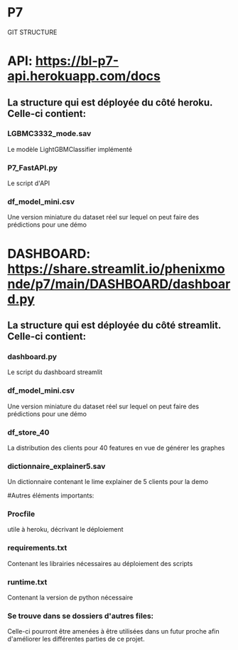 # P7
GIT STRUCTURE

# API: https://bl-p7-api.herokuapp.com/docs
## La structure qui est déployée du côté heroku. Celle-ci contient:
### LGBMC3332_mode.sav
Le modèle LightGBMClassifier implémenté
### P7_FastAPI.py
Le script d'API
### df_model_mini.csv
Une version miniature du dataset réel sur lequel on peut faire des prédictions pour une démo

# DASHBOARD: https://share.streamlit.io/phenixmonde/p7/main/DASHBOARD/dashboard.py
## La structure qui est déployée du côté streamlit. Celle-ci contient:
### dashboard.py
Le script du dashboard streamlit
### df_model_mini.csv
Une version miniature du dataset réel sur lequel on peut faire des prédictions pour une démo
### df_store_40
La distribution des clients pour 40 features en vue de générer les graphes
### dictionnaire_explainer5.sav
Un dictionnaire contenant le lime explainer de 5 clients pour la demo

#Autres éléments importants:
### Procfile 
utile à heroku, décrivant le déploiement
### requirements.txt
Contenant les librairies nécessaires au déploiement des scripts
### runtime.txt
Contenant la version de python nécessaire

### Se trouve dans se dossiers d'autres files:
Celle-ci pourront être amenées à être utilisées dans un futur proche afin d'améliorer les différentes parties de ce projet.
